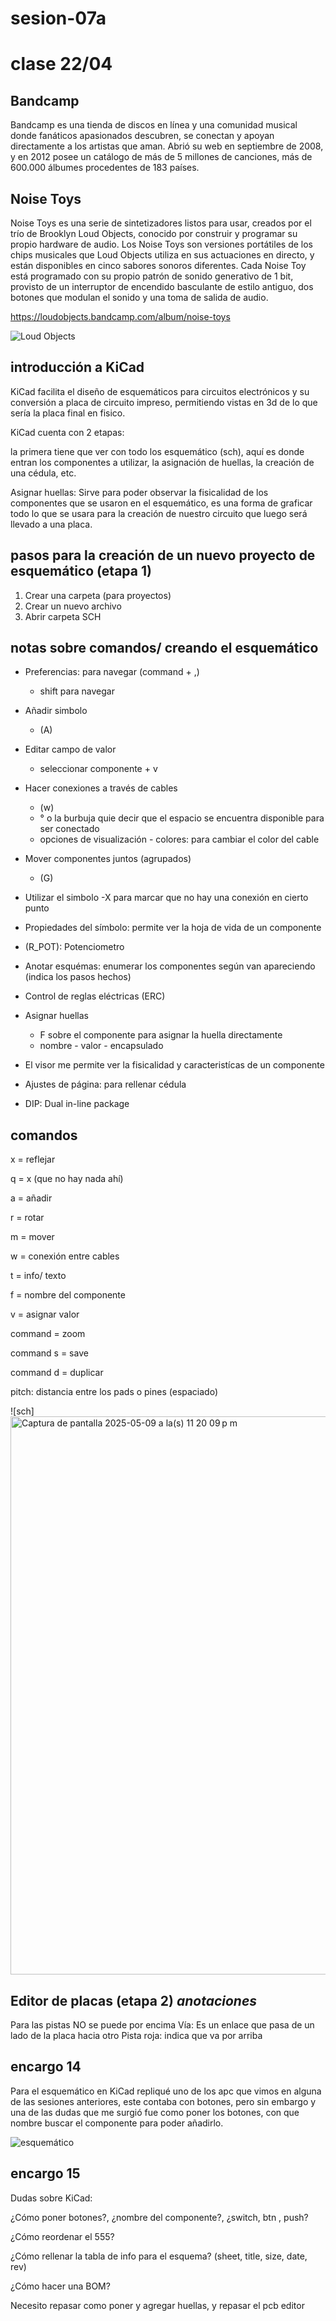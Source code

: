 # sesion-07a
# clase 22/04
## Bandcamp

Bandcamp es una tienda de discos en línea y una comunidad musical donde fanáticos apasionados descubren, se conectan y apoyan directamente a los artistas que aman. Abrió su web en septiembre de 2008, y en 2012 posee un catálogo de más de 5 millones de canciones, más de 600.000 álbumes procedentes de 183 países.​ 

## Noise Toys

Noise Toys es una serie de sintetizadores listos para usar, creados por el trío de Brooklyn Loud Objects, conocido por construir y programar su propio hardware de audio. Los Noise Toys son versiones portátiles de los chips musicales que Loud Objects utiliza en sus actuaciones en directo, y están disponibles en cinco sabores sonoros diferentes. Cada Noise Toy está programado con su propio patrón de sonido generativo de 1 bit, provisto de un interruptor de encendido basculante de estilo antiguo, dos botones que modulan el sonido y una toma de salida de audio.

https://loudobjects.bandcamp.com/album/noise-toys

![Loud Objects](https://github.com/user-attachments/assets/d5000f77-77ce-4aaa-b508-dfb54c5dda8d)

## introducción a KiCad
KiCad facilita el diseño de esquemáticos para circuitos electrónicos y su conversión a placa de circuito impreso, permitiendo vistas en 3d de lo que sería la placa final en fisico.

KiCad cuenta con 2 etapas:

la primera tiene que ver con todo los esquemático (sch), aquí es donde entran los componentes a utilizar, la asignación de huellas, la creación de una cédula, etc.

Asignar huellas: Sirve para poder observar la fisicalidad de los componentes que se usaron en el esquemático, es una forma de graficar todo lo que se usara para la creación de nuestro circuito que luego será llevado a una placa.

## pasos para la creación de un nuevo proyecto de esquemático (etapa 1) 
1. Crear una carpeta (para proyectos)
2. Crear un nuevo archivo
3. Abrir carpeta SCH
## notas sobre comandos/ creando el esquemático
- Preferencias: para navegar (command + ,)
     - shift para navegar
- Añadir simbolo
     - (A)
- Editar campo de valor
     - seleccionar componente + v
-  Hacer conexiones a través de cables
     - (w)
     - ° o la burbuja quie decir que el espacio se encuentra disponible para ser conectado
     - opciones de visualización - colores: para cambiar el color del cable
- Mover componentes juntos (agrupados)
     - (G)
- Utilizar el simbolo -X para marcar que no hay una conexión en cierto punto
  
- Propiedades del símbolo: permite ver la hoja de vida de un componente
   
- (R_POT): Potenciometro

- Anotar esquémas: enumerar los componentes según van apareciendo (indica los pasos hechos)

- Control de reglas eléctricas (ERC)

- Asignar huellas
     - F sobre el componente para asignar la huella directamente
     - nombre - valor - encapsulado

- El visor me permite ver la fisicalidad y caracteristícas de un componente

- Ajustes de página: para rellenar cédula

- DIP: Dual in-line package 
## comandos 
x = reflejar

q = x (que no hay nada ahí)

a = añadir

r = rotar

m = mover

w = conexión entre cables

t = info/ texto

f = nombre del componente

v = asignar valor 

command = zoom

command s = save

command d = duplicar

pitch: distancia entre los pads o pines (espaciado)

![sch] <img width="893" alt="Captura de pantalla 2025-05-09 a la(s) 11 20 09 p m" src="https://github.com/user-attachments/assets/4a36ff67-4704-41e3-a0bf-33838d5eea48" />

## Editor de placas (etapa 2) *anotaciones*
Para las pistas NO se puede por encima 
Vía: Es un enlace que pasa de un lado de la placa hacia otro
Pista roja: indica que va por arriba 

## encargo 14
Para el esquemático en KiCad repliqué uno de los apc que vimos en alguna de las sesiones anteriores, este contaba con botones, pero sin embargo y una de las dudas que me surgió fue como poner los botones, con que nombre buscar el componente para poder añadirlo.

![esquemático](https://github.com/user-attachments/assets/076944f8-427e-4462-bcda-d495d3373f1b)

## encargo 15
Dudas sobre KiCad:

¿Cómo poner botones?, ¿nombre del componente?, ¿switch, btn , push?

¿Cómo reordenar el 555?

¿Cómo rellenar la tabla de info para el esquema? (sheet, title, size, date, rev)

¿Cómo hacer una BOM?

Necesito repasar como poner y agregar huellas, y repasar el pcb editor
